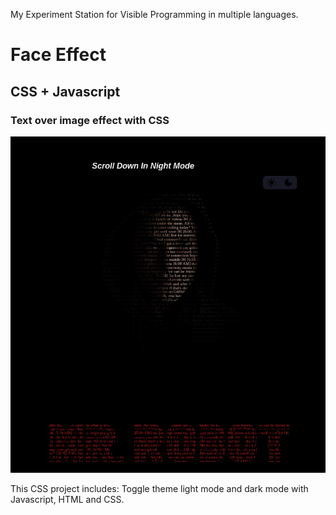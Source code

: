 My Experiment Station for Visible Programming in multiple languages.


# Face Effect
## CSS + Javascript
### Text over image effect with CSS
![](https://github.com/u-n-s-t-o-p-p-a-b-l-e/visio/blob/main/css/face-effect/img/css-text-effect.png)
<br />

This CSS project includes:
Toggle theme light mode and dark mode with Javascript, HTML and CSS.

<br />


